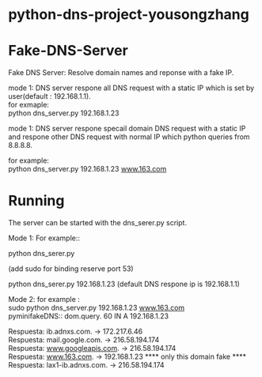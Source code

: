 # python-dns-project-yousongzhang

Fake-DNS-Server
===============

Fake DNS Server: Resolve domain names and reponse with a fake IP. 

mode 1: 
DNS server respone all DNS request with a static IP which is set by user(default : 192.168.1.1).  
for exmaple:  
python dns_server.py  192.168.1.23   

mode 1: 
DNS server respone specail domain DNS request with a static IP and respone other DNS request with normal IP which python queries from 8.8.8.8.

for example:  
python dns_server.py  192.168.1.23 www.163.com  


 



Running
=======

The server can be started with the dns_serer.py script. 

Mode 1:
For example::

python dns_serer.py <static IP> 

(add sudo for binding reserve port 53)

python dns_serer.py 192.168.1.23   (default DNS respone ip is 192.168.1.1)

Mode 2:
for example :  
sudo python dns_server.py  192.168.1.23 www.163.com  
pyminifakeDNS:: dom.query. 60 IN A 192.168.1.23  

Respuesta: ib.adnxs.com. -> 172.217.6.46  
Respuesta: mail.google.com. -> 216.58.194.174  
Respuesta: www.googleapis.com. -> 216.58.194.174  
Respuesta: www.163.com. -> 192.168.1.23     ****  only this domain fake ****  
Respuesta: lax1-ib.adnxs.com. -> 216.58.194.174  




